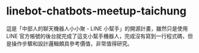 # linebot-chatbots-meetup-taichung
這是「中部人的聊天機器人小小聚 - LINE 小幫手」的開源計畫，雖然只是使用 LINE 官方帳號的後台就完成了這支小幫手機器人，完成沒有寫到一行程式碼，但是操作步驟和設計邏輯頗具參考價值，非常值得研究。
